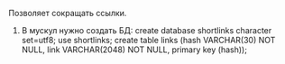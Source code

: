 Позволяет сокращать ссылки.
1. В мускул нужно создать БД: create database shortlinks character set=utf8;
use shortlinks; create table links (hash VARCHAR(30) NOT NULL, link VARCHAR(2048) NOT NULL, primary key (hash)); 